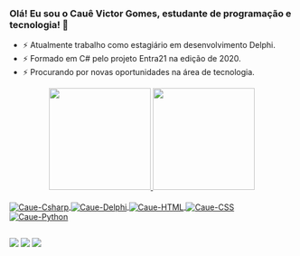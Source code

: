 ### Olá! Eu sou o Cauê Victor Gomes, estudante de programação e tecnologia! 👋

- ⚡ Atualmente trabalho como estagiário em desenvolvimento Delphi.
- ⚡ Formado em C# pelo projeto Entra21 na edição de 2020.
- ⚡ Procurando por novas oportunidades na área de tecnologia.

<div align="center">
  <a href="https://github.com/CaueGomes">
  <img height="180em" src="https://github-readme-stats.vercel.app/api?username=CaueGomes&show_icons=true&theme=github_dark&include_all_commits=true&count_private=true"/>
  <img height="180em" src="https://github-readme-stats.vercel.app/api/top-langs/?username=CaueGomes&layout=compact&langs_count=7&theme=github_dark"/>
</div>
  <div style="display: inline_block"><br>
  <img align="center" alt="Caue-Csharp" src="https://img.shields.io/badge/C%23-239120?style=for-the-badge&logo=c-sharp&logoColor=white">
  <img align="center" alt="Caue-Delphi" src="https://img.shields.io/badge/Delphi-B22222?style=for-the-badge&logo=delphi&logoColor=white">
  <img align="center" alt="Caue-HTML" src="https://img.shields.io/badge/HTML5-E34F26?style=for-the-badge&logo=html5&logoColor=white">
  <img align="center" alt="Caue-CSS" src="https://img.shields.io/badge/CSS3-1572B6?style=for-the-badge&logo=css3&logoColor=white">
  <img align="center" alt="Caue-Python" src="https://img.shields.io/badge/Python-14354C?style=for-the-badge&logo=python&logoColor=white">
</div>
  
  ##
  
<div> 
 <a href="https://discord.gg/wagxzStdcR" target="_blank"><img src="https://img.shields.io/badge/Discord-7289DA?style=for-the-badge&logo=discord&logoColor=white" target="_blank"></a> 
  <a href = "mailto:contatorafaballerini@gmail.com"><img src="https://img.shields.io/badge/-Gmail-%23333?style=for-the-badge&logo=gmail&logoColor=white" target="_blank"></a>
  <a href="https://www.linkedin.com/in/cauê-victor-gomes-263081202/" target="_blank"><img src="https://img.shields.io/badge/-LinkedIn-%230077B5?style=for-the-badge&logo=linkedin&logoColor=white" target="_blank"></a> 
<!--
**CaueGomes/CaueGomes** is a ✨ _special_ ✨ repository because its `README.md` (this file) appears on your GitHub profile.

Here are some ideas to get you started:

- 🔭 I’m currently working on ...
- 🌱 I’m currently learning ...
- 👯 I’m looking to collaborate on ...
- 🤔 I’m looking for help with ...
- 💬 Ask me about ...
- 📫 How to reach me: ...
- 😄 Pronouns: ...
- ⚡ Fun fact: ...
-->
